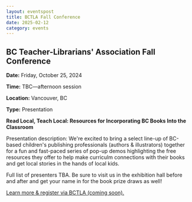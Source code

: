 ```yaml
---
layout: eventspost
title: BCTLA Fall Conference
date: 2025-02-12
category: events
---
```


## BC Teacher-Librarians' Association Fall Conference

**Date:** Friday, October 25, 2024

**Time:** TBC—afternoon session

**Location:** Vancouver, BC

**Type:** Presentation

**Read Local, Teach Local: Resources for Incorporating BC Books Into the Classroom** 

Presentation description: We're excited to bring a select line-up of BC-based children's publishing professionals (authors & illustrators) together for a fun and fast-paced series of pop-up demos highlighting the free resources they offer to help make curriculm connections with their books and get local stories in the hands of local kids.

Full list of presenters TBA. Be sure to visit us in the exhibition hall before and after and get your name in for the book prize draws as well!

[Learn more & register via BCTLA (coming soon).](https://bctla.ca/bctla-conference/)
